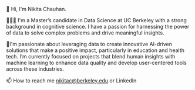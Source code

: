 👋 Hi, I'm Nikita Chauhan.

👩🏽‍🎓 I'm a Master’s candidate in Data Science at UC Berkeley with a strong background in cognitive science. I have a passion for harnessing the power of data to solve complex problems and drive meaningful insights.


🌱I'm passionate about leveraging data to create innovative AI-driven solutions that make a positive impact, particularly in education and health tech. I’m currently focused on projects that blend human insights with machine learning to enhance data quality and develop user-centered tools across these industries.
 
📫 How to reach me nikitac@berkeley.edu or LinkedIn

<!---
nikitachauhan24/nikitachauhan24 is a ✨ special ✨ repository because its `README.md` (this file) appears on your GitHub profile.
You can click the Preview link to take a look at your changes.
--->

